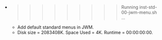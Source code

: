 * >>>>>>>>> Running inst-std-00-jwm-menu.sh ...
  * Add default standard menus in JWM.
  * Disk size = 2083408K. Space Used = 4K. Runtime = 00:00:00:00.
